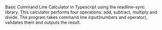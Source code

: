 Basic Command Line Calculator in Typescript using the <href link="https://www.npmjs.com/package/readline-sync">readline-sync library</href>. 
This calculator performs four operations: add, subtract, multiply and divide. 
The program takes command line input(numbers and operator), validates them and outputs the result. 
